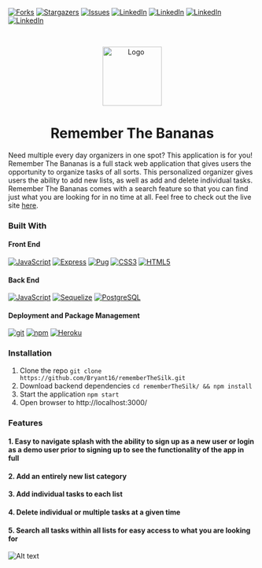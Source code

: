 [![Forks][forks-shield]][forks-url]
[![Stargazers][stars-shield]][stars-url]
[![Issues][issues-shield]][issues-url]
[![LinkedIn][linkedin-shield]][linkedin-url]
[![LinkedIn][linkedin-shield]][linkedin-url1]
[![LinkedIn][linkedin-shield]][linkedin-url2]
[![LinkedIn][linkedin-shield]][linkedin-url3]
<!--ReactSkipperStart -->

<br />
<p align="center">
  <a href="https://remember-the-bananas.herokuapp.com/">
    <img src="https://raw.githubusercontent.com/Bryant16/rememberTheSilk/main/public/images/logo.png"  alt="Logo" width="auto" height="120">
  </a>
  
<h1 align="center"> Remember The Bananas </h1>

Need multiple every day organizers in one spot? This application is for you! Remember The Bananas is a full stack web application that gives users the opportunity to organize tasks of all sorts. This personalized organizer gives users the ability to add new lists, as well as add and delete individual tasks. Remember The Bananas comes with a search feature so that you can find just what you are looking for in no time at all. Feel free to check out the live site [here](https://remember-the-bananas.herokuapp.com/).

### Built With

#### Front End

<a href="https://www.javascript.com/"><img alt="JavaScript" src="https://img.shields.io/badge/-JavaScript-F7DF1E?style=flat-square&logo=JavaScript&logoColor=black" /></a>
<a href="https://expressjs.com/"><img alt="Express" src="https://img.shields.io/badge/-Express-764ABC?style=flat-square&logo=Express&logoColor=white" /></a>
<a href="https://pugjs.org/api/getting-started.html"><img alt="Pug" src="https://img.shields.io/badge/-Pug-CA4245?style=flat-square&logo=Pug&logoColor=white" /></a>
<a href="https://devdocs.io/css/"><img alt="CSS3" src="https://img.shields.io/badge/-CSS3%20-61DAFB?style=flat-square&logo=CSS3&logoColor=white&color=brightgreen"/></a>
<a href="https://devdocs.io/html/"><img alt="HTML5" src="https://img.shields.io/badge/-HTML5%20-61DAFB?style=flat-square&logo=HTML5&logoColor=white&color=blue"/></a>

#### Back End

<a href="https://www.javascript.com/"><img alt="JavaScript" src="https://img.shields.io/badge/-JavaScript-F7DF1E?style=flat-square&logo=JavaScript&logoColor=black" /></a>
<a href="https://sequelize.org/"><img alt="Sequelize" src="https://img.shields.io/badge/-Sequelize%20ORM-000000?style=flat-square&logo=Sequelize%20ORM&logoColor=white" /></a>
<a href="https://www.postgresql.org/"><img alt="PostgreSQL" src="https://img.shields.io/badge/-PostgreSQL-336791?style=flat-square&logo=PostgreSQL&logoColor=white" /></a>

#### Deployment and Package Management

<a href="#"><img alt="git" src="https://img.shields.io/badge/-Git-F05032?style=flat-square&logo=git&logoColor=white" /></a>
<a href="https://www.npmjs.com/"><img alt="npm" src="https://img.shields.io/badge/-NPM-CB3837?style=flat-square&logo=npm&logoColor=white" /></a>
<a href="https://heroku.com/"><img alt="Heroku" src="https://img.shields.io/badge/-Heroku-430098?style=flat-square&logo=Heroku&logoColor=white" /></a>


### Installation

1. Clone the repo `git clone https://github.com/Bryant16/rememberTheSilk.git`
2. Download backend dependencies `cd rememberTheSilk/ && npm install`
3. Start the application `npm start`
4. Open browser to http://localhost:3000/

### Features
#### 1. Easy to navigate splash with the ability to sign up as a new user or login as a demo user prior to signing up to see the functionality of the app in full
#### 2. Add an entirely new list category 
#### 3. Add individual tasks to each list
#### 4. Delete individual or multiple tasks at a given time
#### 5. Search all tasks within all lists for easy access to what you are looking for 
![Alt text](https://raw.githubusercontent.com/Bryant16/rememberTheSilk/main/public/images/group_project_1_screen_recording.gif)

[contributors-shield]: https://img.shields.io/github/contributors/Bryant16/rememberTheSilk.svg?style=for-the-badge
[contributors-url]: https://github.com/Bryant16/rememberTheSilk/graphs/contributors
[forks-shield]: https://img.shields.io/github/forks/Bryant16/rememberTheSilk.svg?style=for-the-badge
[forks-url]: https://github.com/Bryant16/rememberTheSilk/network/members
[stars-shield]: https://img.shields.io/github/stars/Bryant16/rememberTheSilk.svg?style=for-the-badge
[stars-url]: https://github.com/Bryant16/rememberTheSilk/stargazers
[issues-shield]: https://img.shields.io/github/issues/Bryant16/rememberTheSilk.svg?style=for-the-badge
[issues-url]: https://github.com/Bryant16/rememberTheSilk/issues
[linkedin-shield]: https://img.shields.io/badge/-LinkedIn-black.svg?style=for-the-badge&logo=linkedin&colorB=555
[linkedin-url]: https://www.linkedin.com/in/samantha-butler-410675178/
[linkedin-url1]: https://www.linkedin.com/in/nicholas-bierman-950970105/
[linkedin-url2]: https://www.linkedin.com/in/nichole-o-brien-38124a1a3/
[linkedin-url3]: https://www.linkedin.com/in/bryant-klein-927915134/
